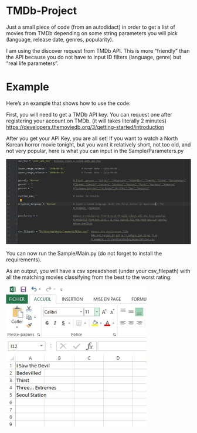 # TMDb-Project
Just a small piece of code (from an autodidact) in order to get a list of movies from TMDb depending on some string parameters you will pick (language, release date, genres, popularity).

I am using the discover request from TMDb API. This is more “friendly” than the API because you do not have to input ID filters (language,
genre) but “real life  parameters”.

# Example
Here’s an example that shows how to use the code:

First, you will need to get a TMDb API key. You can request one after registering your account on TMDb. (it will takes literally 2 minutes) https://developers.themoviedb.org/3/getting-started/introduction

After you get your API Key, you are all set! If you want to watch a North Korean horror movie tonight, but you want it relatively short, not too old, and not very popular, here is what you can input in the Sample/Parameters.py 

![Image description](https://github.com/mcsachounet/TMDb-Project/blob/master/src/INPUT.JPG)

You can now run the Sample/Main.py (do not forget to install the requirements).

As an output, you will have a csv spreadsheet (under your csv_filepath) with all the matching movies classifying from the best to the worst rating:

![Image description](https://github.com/mcsachounet/TMDb-Project/blob/master/src/OUTPUT.JPG)





